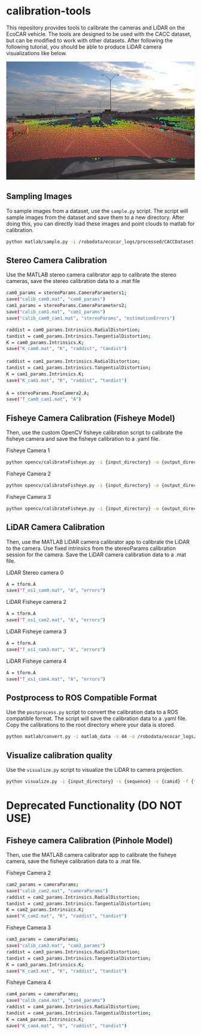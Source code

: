 # calibration-tools

This repository provides tools to calibrate the cameras and LiDAR on the EcoCAR vehicle. The tools are designed to be used with the CACC dataset, but can be modified to work with other datasets. After following the following tutorial, you should be able to produce LiDAR camera visualizations like below.

![color_depth](./color_depth.png)

## Sampling Images

To sample images from a dataset, use the `sample.py` script. The script will sample images from the dataset and save them to a new directory. After doing this, you can directly load these images and point clouds to matlab for calibration.

```bash
python matlab/sample.py -i /robodata/ecocar_logs/processed/CACCDataset -s 44 -o ./sample_outputs -r 10
```

## Stereo Camera Calibration

Use the MATLAB stereo camera calibrator app to calibrate the stereo cameras, save the stereo calibration data to a .mat file

```bash
cam0_params = stereoParams.CameraParameters1;
save("calib_cam0.mat", "cam0_params")
cam1_params = stereoParams.CameraParameters2;
save("calib_cam1.mat", "cam1_params")
save("calib_cam0_cam1.mat", "stereoParams", "estimationErrors")
```

```bash
raddist = cam0_params.Intrinsics.RadialDistortion;
tandist = cam0_params.Intrinsics.TangentialDistortion;
K = cam0_params.Intrinsics.K;
save("K_cam0.mat", "K", "raddist", "tandist")

raddist = cam1_params.Intrinsics.RadialDistortion;
tandist = cam1_params.Intrinsics.TangentialDistortion;
K = cam1_params.Intrinsics.K;
save("K_cam1.mat", "K", "raddist", "tandist")

A = stereoParams.PoseCamera2.A;
save("T_cam0_cam1.mat", "A")
```

## Fisheye Camera Calibration (Fisheye Model)

Then, use the custom OpenCV fisheye calibration script to calibrate the fisheye camera and save the fisheye calibration to a .yaml file.

Fisheye Camera 1
```bash
python opencv/calibrateFisheye.py -i {input_directory} -o {output_directory} -c cam2 -s SEQ0,SEQ1,...,SEQN
```

Fisheye Camera 2
```bash
python opencv/calibrateFisheye.py -i {input_directory} -o {output_directory} -c cam3 -s SEQ0,SEQ1,...,SEQN
```

Fisheye Camera 3
```bash
python opencv/calibrateFisheye.py -i {input_directory} -o {output_directory} -c cam4 -s SEQ0,SEQ1,...,SEQN
```


## LiDAR Camera Calibration

Then, use the MATLAB LiDAR camera calibrator app to calibrate the LiDAR to the camera. Use fixed intrinsics from
the stereoParams calibration session for the camera. Save the LiDAR camera calibration data to a .mat file.

LiDAR Stereo camera 0
```bash
A = tform.A
save("T_os1_cam0.mat", "A", "errors")
```

LiDAR Fisheye camera 2
```bash
A = tform.A
save("T_os1_cam2.mat", "A", "errors")
```

LiDAR Fisheye camera 3
```bash
A = tform.A
save("T_os1_cam3.mat", "A", "errors")
```

LiDAR Fisheye camera 4
```bash
A = tform.A
save("T_os1_cam4.mat", "A", "errors")
```

## Postprocess to ROS Compatible Format

Use the `postprocess.py` script to convert the calibration data to a ROS compatible format. The script will save the calibration data to a .yaml file.
Copy the calibrations to the root directory where your data is stored.

```bash
python matlab/convert.py -i matlab_data -s 44 -o /robodata/ecocar_logs/processed/CACCDataset/calibrations
```

## Visualize calibration quality

Use the `visualize.py` script to visualize the LiDAR to camera projection.

```bash
python visualize.py -i {input_directory} -s {sequence} -c {camid} -f {frame}
```

# Deprecated Functionality (DO NOT USE)

## Fisheye camera Calibration (Pinhole Model)

Then, use the MATLAB camera calibrator app to calibrate the fisheye camera, save the fisheye calibration data to a .mat file.

Fisheye Camera 2
```bash
cam2_params = cameraParams;
save("calib_cam2.mat", "cameraParams")
raddist = cam2_params.Intrinsics.RadialDistortion;
tandist = cam2_params.Intrinsics.TangentialDistortion;
K = cam2_params.Intrinsics.K;
save("K_cam2.mat", "K", "raddist", "tandist")
```

Fisheye Camera 3
```bash
cam3_params = cameraParams;
save("calib_cam3.mat", "cam3_params")
raddist = cam3_params.Intrinsics.RadialDistortion;
tandist = cam3_params.Intrinsics.TangentialDistortion;
K = cam3_params.Intrinsics.K;
save("K_cam3.mat", "K", "raddist", "tandist")
```

Fisheye Camera 4
```bash
cam4_params = cameraParams;
save("calib_cam4.mat", "cam4_params")
raddist = cam4_params.Intrinsics.RadialDistortion;
tandist = cam4_params.Intrinsics.TangentialDistortion;
K = cam4_params.Intrinsics.K;
save("K_cam4.mat", "K", "raddist", "tandist")
```